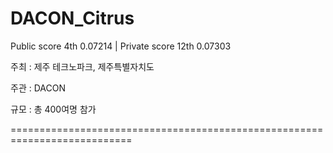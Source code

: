 # DACON_Citrus

Public score 4th 0.07214 | Private score 12th 0.07303

주최 : 제주 테크노파크, 제주특별자치도

주관 : DACON

규모 : 총 400여명 참가

===========================================================================

